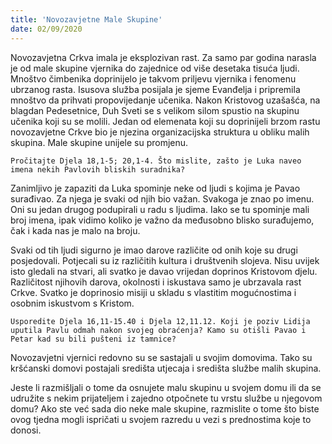 ```yaml
---
title: 'Novozavjetne Male Skupine'
date: 02/09/2020
---
```


Novozavjetna Crkva imala je eksplozivan rast. Za samo par godina narasla je od male skupine vjernika do zajednice od više desetaka tisuća ljudi. Mnoštvo čimbenika doprinijelo je takvom priljevu vjernika i fenomenu ubrzanog rasta. Isusova služba posijala je sjeme Evanđelja i pripremila mnoštvo da prihvati propovijedanje učenika. Nakon Kristovog uzašašća, na blagdan Pedesetnice, Duh Sveti se s velikom silom spustio na skupinu učenika koji su se molili. Jedan od elemenata koji su doprinijeli brzom rastu novozavjetne Crkve bio je njezina organizacijska struktura u obliku malih skupina. Male skupine unijele su promjenu.

`Pročitajte Djela 18,1-5; 20,1-4. Što mislite, zašto je Luka naveo imena nekih Pavlovih bliskih suradnika?`

Zanimljivo je zapaziti da Luka spominje neke od ljudi s kojima je Pavao surađivao. Za njega je svaki od njih bio važan. Svakoga je znao po imenu. Oni su jedan drugog podupirali u radu s ljudima. Iako se tu spominje mali broj imena, ipak vidimo koliko je važno da međusobno blisko surađujemo, čak i kada nas je malo na broju.

Svaki od tih ljudi sigurno je imao darove različite od onih koje su drugi posjedovali. Potjecali su iz različitih kultura i društvenih slojeva. Nisu uvijek isto gledali na stvari, ali svatko je davao vrijedan doprinos Kristovom djelu. Različitost njihovih darova, okolnosti i iskustava samo je ubrzavala rast Crkve. Svatko je doprinosio misiji u skladu s vlastitim mogućnostima i osobnim iskustvom s Kristom.

`Usporedite Djela 16,11-15.40 i Djela 12,11.12. Koji je poziv Lidija uputila Pavlu odmah nakon svojeg obraćenja? Kamo su otišli Pavao i Petar kad su bili pušteni iz tamnice?`

Novozavjetni vjernici redovno su se sastajali u svojim domovima. Tako su kršćanski domovi postajali središta utjecaja i središta službe malih skupina.

Jeste li razmišljali o tome da osnujete malu skupinu u svojem domu ili da se udružite s nekim prijateljem i zajedno otpočnete tu vrstu službe u njegovom domu? Ako ste već sada dio neke male skupine, razmislite o tome što biste ovog tjedna mogli ispričati u svojem razredu u vezi s prednostima koje to donosi.